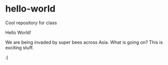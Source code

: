 # hello-world
Cool repository for class

Hello World!

We are being invaded by super bees across Asia. What is going on? This is exciting stuff.

:)
